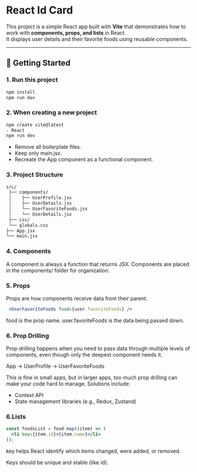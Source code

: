 # React Id Card

This project is a simple React app built with **Vite** that demonstrates how to work with **components, props, and lists** in React.  
It displays user details and their favorite foods using reusable components.

---

## 🚀 Getting Started

### 1. Run this project
```bash
npm install
npm run dev
```

### 2. When creating a new project
```bash
npm create vite@latest
- React
npm run dev
```
- Remove all boilerplate files.
- Keep only main.jsx.
- Recreate the App component as a functional component.

### 3. Project Structure
```markdown
src/
 ├── components/
 │    ├── UserProfile.jsx
 │    ├── UserDetails.jsx
 │    └── UserFavoriteFoods.jsx
 │    └── UserDetails.jsx
 ├── css/
 └── globals.css
├── App.jsx
└── main.jsx
```

### 4. Components
A component is always a function that returns JSX.
Components are placed in the components/ folder for organization.

### 5. Props
Props are how components receive data from their parent.

```jsx
 <UserFavoriteFoods food={user.favoriteFoods} />
```

food is the prop name.
user.favoriteFoods is the data being passed down.

### 6. Prop Drilling
Prop drilling happens when you need to pass data through multiple levels of components, even though only the deepest component needs it.

App → UserProfile → UserFavoriteFoods

This is fine in small apps, but in larger apps, too much prop drilling can make your code hard to manage.
Solutions include:

- Context API
- State management libraries (e.g., Redux, Zustand)

### 6.Lists
```jsx
const foodsList = food.map((item) => (
  <li key={item.id}>{item.name}</li>
));
```

<p>key helps React identify which items changed, were added, or removed.</p>
<p>Keys should be unique and stable (like id).</p>


